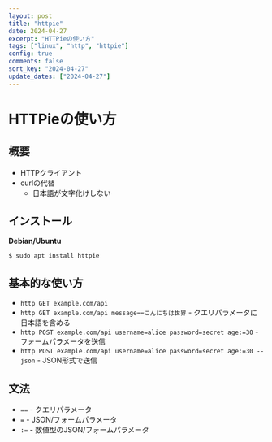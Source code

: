 ```yaml
---
layout: post
title: "httpie"
date: 2024-04-27
excerpt: "HTTPieの使い方"
tags: ["linux", "http", "httpie"]
config: true
comments: false
sort_key: "2024-04-27"
update_dates: ["2024-04-27"]
---
```


# HTTPieの使い方

## 概要
 - HTTPクライアント
 - curlの代替
   - 日本語が文字化けしない

## インストール

**Debian/Ubuntu**
```console
$ sudo apt install httpie
```

## 基本的な使い方
 - `http GET example.com/api`
 - `http GET example.com/api message==こんにちは世界` - クエリパラメータに日本語を含める
 - `http POST example.com/api username=alice password=secret age:=30` - フォームパラメータを送信
 - `http POST example.com/api username=alice password=secret age:=30 --json` - JSON形式で送信

## 文法
 - `==` - クエリパラメータ
 - `=` - JSON/フォームパラメータ
 - `:=` - 数値型のJSON/フォームパラメータ
